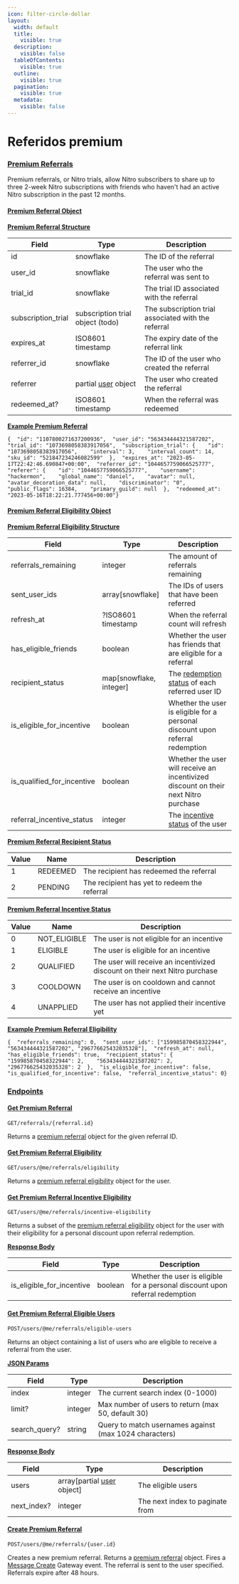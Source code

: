 ```yaml
---
icon: filter-circle-dollar
layout:
  width: default
  title:
    visible: true
  description:
    visible: false
  tableOfContents:
    visible: true
  outline:
    visible: true
  pagination:
    visible: true
  metadata:
    visible: false
---
```


# Referidos premium

### [Premium Referrals](referidos-premium.md#premium-referrals) <a href="#premium-referrals" id="premium-referrals"></a>

Premium referrals, or Nitro trials, allow Nitro subscribers to share up to three 2-week Nitro subscriptions with friends who haven't had an active Nitro subscription in the past 12 months.

#### [Premium Referral Object](referidos-premium.md#premium-referral-object) <a href="#premium-referral-object" id="premium-referral-object"></a>

[**Premium Referral Structure**](referidos-premium.md#premium-referral-structure)

| Field               | Type                                                                        | Description                                         |
| ------------------- | --------------------------------------------------------------------------- | --------------------------------------------------- |
| id                  | snowflake                                                                   | The ID of the referral                              |
| user\_id            | snowflake                                                                   | The user who the referral was sent to               |
| trial\_id           | snowflake                                                                   | The trial ID associated with the referral           |
| subscription\_trial | subscription trial object (todo)                                            | The subscription trial associated with the referral |
| expires\_at         | ISO8601 timestamp                                                           | The expiry date of the referral link                |
| referrer\_id        | snowflake                                                                   | The ID of the user who created the referral         |
| referrer            | partial [user](https://docs.discord.food/resources/user#user-object) object | The user who created the referral                   |
| redeemed\_at?       | ISO8601 timestamp                                                           | When the referral was redeemed                      |

[**Example Premium Referral**](referidos-premium.md#example-premium-referral)

```
{  "id": "1107800271637200936",  "user_id": "563434444321587202",  "trial_id": "1073698058383917056",  "subscription_trial": {    "id": "1073698058383917056",    "interval": 3,    "interval_count": 14,    "sku_id": "521847234246082599"  },  "expires_at": "2023-05-17T22:42:46.690847+00:00",  "referrer_id": "1044657759066525777",  "referer": {    "id": "1044657759066525777",    "username": "hackermon",    "global_name": "daniel",    "avatar": null,    "avatar_decoration_data": null,    "discriminator": "0",    "public_flags": 16384,    "primary_guild": null  },  "redeemed_at": "2023-05-16T18:22:21.777456+00:00"}
```

#### [Premium Referral Eligibility Object](referidos-premium.md#premium-referral-eligibility-object) <a href="#premium-referral-eligibility-object" id="premium-referral-eligibility-object"></a>

[**Premium Referral Eligibility Structure**](referidos-premium.md#premium-referral-eligibility-structure)

| Field                         | Type                     | Description                                                                                              |
| ----------------------------- | ------------------------ | -------------------------------------------------------------------------------------------------------- |
| referrals\_remaining          | integer                  | The amount of referrals remaining                                                                        |
| sent\_user\_ids               | array\[snowflake]        | The IDs of users that have been referred                                                                 |
| refresh\_at                   | ?ISO8601 timestamp       | When the referral count will refresh                                                                     |
| has\_eligible\_friends        | boolean                  | Whether the user has friends that are eligible for a referral                                            |
| recipient\_status             | map\[snowflake, integer] | The [redemption status](referidos-premium.md#premium-referral-recipient-status) of each referred user ID |
| is\_eligible\_for\_incentive  | boolean                  | Whether the user is eligible for a personal discount upon referral redemption                            |
| is\_qualified\_for\_incentive | boolean                  | Whether the user will receive an incentivized discount on their next Nitro purchase                      |
| referral\_incentive\_status   | integer                  | The [incentive status](referidos-premium.md#premium-referral-incentive-status) of the user               |

[**Premium Referral Recipient Status**](referidos-premium.md#premium-referral-recipient-status)

| Value | Name     | Description                                  |
| ----- | -------- | -------------------------------------------- |
| 1     | REDEEMED | The recipient has redeemed the referral      |
| 2     | PENDING  | The recipient has yet to redeem the referral |

[**Premium Referral Incentive Status**](referidos-premium.md#premium-referral-incentive-status)

| Value | Name          | Description                                                                 |
| ----- | ------------- | --------------------------------------------------------------------------- |
| 0     | NOT\_ELIGIBLE | The user is not eligible for an incentive                                   |
| 1     | ELIGIBLE      | The user is eligible for an incentive                                       |
| 2     | QUALIFIED     | The user will receive an incentivized discount on their next Nitro purchase |
| 3     | COOLDOWN      | The user is on cooldown and cannot receive an incentive                     |
| 4     | UNAPPLIED     | The user has not applied their incentive yet                                |

[**Example Premium Referral Eligibility**](referidos-premium.md#example-premium-referral-eligibility)

```
{  "referrals_remaining": 0,  "sent_user_ids": ["159985870458322944", "563434444321587202", "296776625432035328"],  "refresh_at": null,  "has_eligible_friends": true,  "recipient_status": {    "159985870458322944": 2,    "563434444321587202": 2,    "296776625432035328": 2  },  "is_eligible_for_incentive": false,  "is_qualified_for_incentive": false,  "referral_incentive_status": 0}
```

### [Endpoints](referidos-premium.md#endpoints) <a href="#endpoints" id="endpoints"></a>

#### [Get Premium Referral](referidos-premium.md#get-premium-referral) <a href="#get-premium-referral" id="get-premium-referral"></a>

`GET/referrals/{referral.id}`

Returns a [premium referral](referidos-premium.md#premium-referral-object) object for the given referral ID.

#### [Get Premium Referral Eligibility](referidos-premium.md#get-premium-referral-eligibility) <a href="#get-premium-referral-eligibility" id="get-premium-referral-eligibility"></a>

`GET/users/@me/referrals/eligibility`

Returns a [premium referral eligibility](referidos-premium.md#premium-referral-eligibility-object) object for the user.

#### [Get Premium Referral Incentive Eligibility](referidos-premium.md#get-premium-referral-incentive-eligibility) <a href="#get-premium-referral-incentive-eligibility" id="get-premium-referral-incentive-eligibility"></a>

`GET/users/@me/referrals/incentive-eligibility`

Returns a subset of the [premium referral eligibility](referidos-premium.md#premium-referral-eligibility-object) object for the user with their eligibility for a personal discount upon referral redemption.

[**Response Body**](referidos-premium.md#response-body)

| Field                        | Type    | Description                                                                   |
| ---------------------------- | ------- | ----------------------------------------------------------------------------- |
| is\_eligible\_for\_incentive | boolean | Whether the user is eligible for a personal discount upon referral redemption |

#### [Get Premium Referral Eligible Users](referidos-premium.md#get-premium-referral-eligible-users) <a href="#get-premium-referral-eligible-users" id="get-premium-referral-eligible-users"></a>

`POST/users/@me/referrals/eligible-users`

Returns an object containing a list of users who are eligible to receive a referral from the user.

[**JSON Params**](referidos-premium.md#json-params)

| Field          | Type    | Description                                            |
| -------------- | ------- | ------------------------------------------------------ |
| index          | integer | The current search index (0-1000)                      |
| limit?         | integer | Max number of users to return (max 50, default 30)     |
| search\_query? | string  | Query to match usernames against (max 1024 characters) |

[**Response Body**](referidos-premium.md#response-body)

| Field        | Type                                                                                | Description                     |
| ------------ | ----------------------------------------------------------------------------------- | ------------------------------- |
| users        | array\[partial [user](https://docs.discord.food/resources/user#user-object) object] | The eligible users              |
| next\_index? | integer                                                                             | The next index to paginate from |

#### [Create Premium Referral](referidos-premium.md#create-premium-referral) <a href="#create-premium-referral" id="create-premium-referral"></a>

`POST/users/@me/referrals/{user.id}`

Creates a new premium referral. Returns a [premium referral](referidos-premium.md#premium-referral-object) object. Fires a [Message Create](https://docs.discord.food/topics/gateway-events#message-create) Gateway event. The referral is sent to the user specified. Referrals expire after 48 hours.
